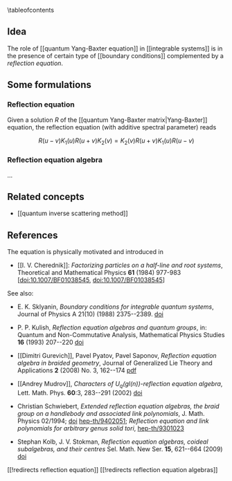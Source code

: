 
\tableofcontents

## Idea

The role of [[quantum Yang-Baxter equation]] in [[integrable systems]] is in the presence of certain type of [[boundary conditions]] complemented by a *reflection equation*. 

## Some formulations

### Reflection equation

Given a solution $R$ of the [[quantum Yang-Baxter matrix|Yang-Baxter]] equation, the reflection equation (with additive spectral parameter) reads

$$
R(u-v) K_1 (u) R(u+v) K_2 (v) = K_2 (v) R(u+v) K_1 (u) R(u-v)
$$

### Reflection equation algebra

...

## Related concepts

* [[quantum inverse scattering method]]

## References

The equation is physically motivated and introduced in

* [[I. V. Cherednik]]: _Factorizing particles on a half-line and root systems_, Theoretical and Mathematical Physics __61__ (1984) 977-983 &lbrack;[doi:10.1007/BF01038545](https://10.1007/BF01038545), [doi:10.1007/BF01038545](https://doi.org/10.1007/BF01038545)&rbrack;

See also:

* E. K. Sklyanin, _Boundary conditions for integrable quantum systems_, Journal of Physics A 21(10) (1988) 2375--2389. [doi](https://doi.org/10.1088/0305-4470/21/10/015)
* P. P. Kulish, _Reflection equation algebras and quantum groups_, in: Quantum and Non-Commutative Analysis, Mathematical Physics Studies __16__ (1993) 207--220 [doi](https://doi.org/10.1007/978-94-017-2823-2_16)

* [[Dimitri Gurevich]], Pavel Pyatov, Pavel Saponov, _Reflection equation algebra in braided geometry_, Journal of Generalized Lie Theory and Applications __2__ (2008) No. 3, 162--174 [pdf](http://www.ashdin.com/journals/jglta/2008/3/v2_n3_13.pdf)

* [[Andrey Mudrov]], _Characters of $U_q(gl(n))$-reflection equation algebra_, Lett. Math. Phys. __60__:3, 283--291 (2002) [doi](https://doi.org/10.1023/A:1016283527111)

* Christian Schwiebert, _Extended reflection equation algebras, the braid group on a handlebody and associated link polynomials_, J. Math. Physics 02/1994; [doi](https://doi.org/10.1063/1.530751) [hep-th/9402051](http://arxiv.org/abs/hep-th/9402051); _Reflection equation and link polynomials for arbitrary genus solid tori_, [hep-th/9301023](https://arxiv.org/abs/hep-th/9301023)

* Stephan Kolb, J. V. Stokman, _Reflection equation algebras, coideal subalgebras, and their centres_ Sel. Math. New Ser. __15__, 621--664 (2009) [doi](https://doi.org/10.1007/s00029-009-0007-1)

[[!redirects reflection equation]]
[[!redirects reflection equation algebras]]